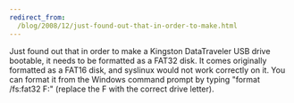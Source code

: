 ```yaml
---
redirect_from:
  /blog/2008/12/just-found-out-that-in-order-to-make.html
---
```

Just found out that in order to make a Kingston DataTraveler USB drive bootable, it needs to be formatted as a FAT32 disk. It comes originally formatted as a FAT16 disk, and syslinux would not work correctly on it. You can format it from the Windows command prompt by typing "format /fs:fat32 F:" (replace the F with the correct drive letter).
